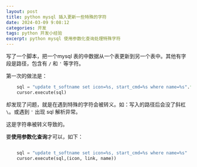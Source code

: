 ```yaml
---
layout: post
title: python mysql 插入更新一些特殊的字符
date: 2024-03-09 9:08:12
categories: 开发 
tags: python 开发小经验 
excerpt: python mysql 使用参数化查询处理特殊字符
---
```


写了一个脚本，把一个mysql 表的中数据从一个表更新到另一个表中。其他有字段是路径，包含有 `/` 和  `'`  等字符。

第一次的做法是：

```python 
    sql = "update t_softname set icon=%s, start_cmd=%s where name=%s".format(icon, link, name)
    cursor.execute(sql) 
```

却发现了问题，就是在遇到特殊的字符会被转义。如：写入的路径后会没了斜杠 `\`。或遇到 `'` 出现 sql 解析异常。 

这是字符串被转义导致的。 

要**使用参数化查询**才可以，如下：

```python 

    sql = "update t_softname set icon=%s, start_cmd=%s where name=%s"
    cursor.execute(sql,(icon, link, name))  
```